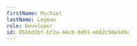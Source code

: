 ```yaml
---
firstName: Michiel
lastName: Leyman
role: Developer
id: 855bd3bf-bf2a-44c0-8d91-e682c50e5d9c
---
```


